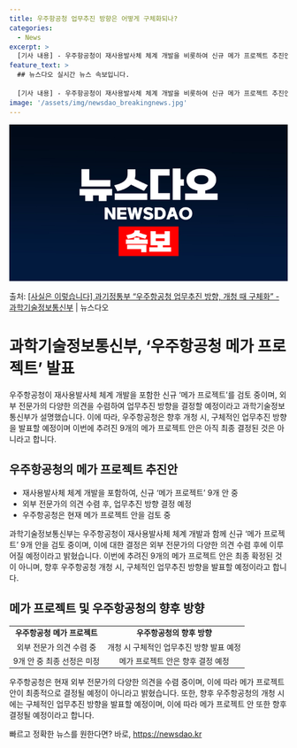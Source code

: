```yaml
---
title: 우주항공청 업무추진 방향은 어떻게 구체화되나?
categories:
  - News
excerpt: >
  [기사 내용] - 우주항공청이 재사용발사체 체계 개발을 비롯하여 신규 메가 프로젝트 추진안을 검토하고 있으며…
feature_text: >
  ## 뉴스다오 실시간 뉴스 속보입니다.

  [기사 내용] - 우주항공청이 재사용발사체 체계 개발을 비롯하여 신규 메가 프로젝트 추진안을 검토하고 있으며…
image: '/assets/img/newsdao_breakingnews.jpg'
---
```


![뉴스다오 속보](/assets/img/newsdao_breakingnews.jpg)

<p>출처: <a href="https://newsdao.kr/3593" rel="dofollow">[사실은 이렇습니다] 과기정통부 “우주항공청 업무추진 방향, 개청 때 구체화” - 과학기술정보통신부</a> | 뉴스다오</p>

<h1>과학기술정보통신부, ‘우주항공청 메가 프로젝트’ 발표</h1>

<p data-ke-size="size16">우주항공청이 재사용발사체 체계 개발을 포함한 신규 ‘메가 프로젝트’를 검토 중이며, 외부 전문가의 다양한 의견을 수렴하여 업무추진 방향을 결정할 예정이라고 과학기술정보통신부가 설명했습니다. 이에 따라, 우주항공청은 향후 개청 시, 구체적인 업무추진 방향을 발표할 예정이며 이번에 추려진 9개의 메가 프로젝트 안은 아직 최종 결정된 것은 아니라고 합니다.</p>

<h2 data-ke-size="size26">우주항공청의 메가 프로젝트 추진안</h2>
<ul>
    <li>재사용발사체 체계 개발을 포함하여, 신규 ‘메가 프로젝트’ 9개 안 중</li>
    <li>외부 전문가의 의견 수렴 후, 업무추진 방향 결정 예정</li>
    <li>우주항공청은 현재 메가 프로젝트 안을 검토 중</li>
</ul>
<p data-ke-size="size16">과학기술정보통신부는 우주항공청이 재사용발사체 체계 개발과 함께 신규 ‘메가 프로젝트’ 9개 안을 검토 중이며, 이에 대한 결정은 외부 전문가의 다양한 의견 수렴 후에 이루어질 예정이라고 밝혔습니다. 이번에 추려진 9개의 메가 프로젝트 안은 최종 확정된 것이 아니며, 향후 우주항공청 개청 시, 구체적인 업무추진 방향을 발표할 예정이라고 합니다.</p>

<h2 data-ke-size="size26">메가 프로젝트 및 우주항공청의 향후 방향</h2>
<table>
    <tr>
        <td style="text-align: center; height: 17px;"><b>우주항공청 메가 프로젝트</b></td>
        <td style="text-align: center; height: 17px;"><b>우주항공청의 향후 방향</b></td>
    </tr>
    <tr>
        <td style="text-align: center; height: 17px;">외부 전문가 의견 수렴 중</td>
        <td style="text-align: center; height: 17px;">개청 시 구체적인 업무추진 방향 발표 예정</td>
    </tr>
    <tr>
        <td style="text-align: center; height: 17px;">9개 안 중 최종 선정은 미정</td>
        <td style="text-align: center; height: 17px;">메가 프로젝트 안은 향후 결정 예정</td>
    </tr>
</table>
<p data-ke-size="size16">우주항공청은 현재 외부 전문가의 다양한 의견을 수렴 중이며, 이에 따라 메가 프로젝트 안이 최종적으로 결정될 예정이 아니라고 밝혔습니다. 또한, 향후 우주항공청의 개청 시에는 구체적인 업무추진 방향을 발표할 예정이며, 이에 따라 메가 프로젝트 안 또한 향후 결정될 예정이라고 합니다.</p> 

빠르고 정확한 뉴스를 원한다면? 바로, <a href="https://newsdao.kr" rel="dofollow">https://newsdao.kr</a>



